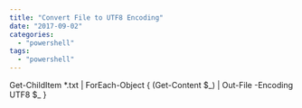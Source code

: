 ```yaml
---
title: "Convert File to UTF8 Encoding"
date: "2017-09-02"
categories: 
  - "powershell"
tags: 
  - "powershell"
---
```


Get-ChildItem \*.txt | ForEach-Object { (Get-Content $\_) | Out-File -Encoding UTF8 $\_ }
